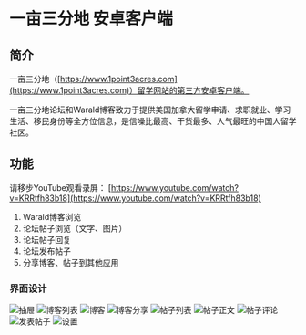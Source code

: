 # 一亩三分地 安卓客户端 

## 简介
一亩三分地（[https://www.1point3acres.com](https://www.1point3acres.com)）留学网站的第三方安卓客户端。

一亩三分地论坛和Warald博客致力于提供美国加拿大留学申请、求职就业、学习生活、移民身份等全方位信息，是信噪比最高、干货最多、人气最旺的中国人留学社区。

## 功能
请移步YouTube观看录屏：
[https://www.youtube.com/watch?v=KRRtfh83b18](https://www.youtube.com/watch?v=KRRtfh83b18)

1. Warald博客浏览
2. 论坛帖子浏览（文字、图片）
3. 论坛帖子回复
4. 论坛发布帖子
5. 分享博客、帖子到其他应用

### 界面设计
![抽屉](https://qzdveg.bn1302.livefilestore.com/y3mZp1ZG3Xs05a2fIuviBtPHO0SMktMe6_ZACHkhUHDlc00gTJ0tvRgmf4y18NRt4DmwmfimiAtmk7SZxIdF30rsPP_OlC9vkj4Bl-3LRReq7X7bxecJgDPb3xEMBMBQ6_lpqCqLI_u-fga4YxejNGyLtDC7xMcr4NkSZSL71uEGX0?width=1080&height=1920&cropmode=none)
![博客列表](https://5fjasg.bn1302.livefilestore.com/y3m-D9YbtJH0B9fZrZZ7UtpbBcucVztXfRE2kK78nBYQdlaKgPVWj4y3dpMq7n1VFxIbCmm1r-KuaaZz7hQS7Z-mFgLAp495T6zjn7GoxXdehur1j5R15cZsdgnXhfnuF8fhwXpOMnq2rqnYfJ0AUh2lS_0WrqJtppTmt_4XTswz8c?width=1080&height=1920&cropmode=none)
![博客](https://ppaotq.bn1302.livefilestore.com/y3mukepZc0Qh6g0sovrarDxLWx7L0lb9NLvdkv4iA0l8jJrKWRMJctBzgFNtmPGh2XRDWT07LrXKbeqaqMZV4arNioLIxxWEm7x9l6xlBy87oIAwXB-Zxe9_4YE-UJD7pmjJVg8KSfKjb-7HZ0yL_EM_6WUWP0cS4U1BK9RNbit7Ug?width=1080&height=1920&cropmode=none)
![博客分享](https://12s27w.bn1302.livefilestore.com/y3ms3ixi3T3fpflv5-QeHc5nvWQRmXlvOcDXO_O7ZgwSMpzJ8yBJL3b7s_wHvNPTNIV-sm7uCMZ7PVGB4ponFN_e-2wScGfVm3ohCE4qikQ_LSmtHDRe_Ens3eqZAcrNkl-IIA5c8ONiYwRcXRJ9pVUPU81_9xBbg2OeHxJPnUhUGM?width=1080&height=1920&cropmode=none)
![帖子列表](https://qmkt1w.bn1302.livefilestore.com/y3mxOBTHg7hAPyLbDaCr2_CHvoRj2ILL0U3WJ37lJiThdsFepRC_SKN3dafcUziMb6SfK7iJFiG5a4XbS8ShFH-uFhGiouW37gDleGGgsbhldBdZ2T57Jes0XsCBarolrF7yYCS9583HgZDtcdG-c7liMDssGghfRgfcSGwZuRoxcg?width=1080&height=1920&cropmode=none)
![帖子正文](https://ctlekg.bn1302.livefilestore.com/y3mCk2Z0lK7Ys-WhEBZ7DoFfDW5YE5YWBk6njSps0ejfrtUn7R6NzBHlQdPoSPrGEyTMcurGyTdYauqD8rbSQ3EkeMD4ONGGS1jSykUErSGMtpq1tp9iYMHIyRq0tjJq12gAJcXAlDTsJiUcaYDAn5zKnJYJS2JKZtrrHSQFwPkrV8?width=1080&height=1920&cropmode=none)
![帖子评论](https://du4gnq.bn1302.livefilestore.com/y3mMQCqDBllaJCfN5ZCOz2OcMw37vbLPFPxlESxBXXTf-XHiF8X77CJSgV5w6UvVVemgaXhikJYD3VPXzU7r7qBf7pWOYqGdASY39VaxBMhJdMONl0whueGZENIPHLP7Gl82sBwDDD7iV9TXIrMfbA3EawwbOyj72LnJnjRPUzAqck?width=1080&height=1920&cropmode=none)
![发表帖子](https://sn6zpw.bn1302.livefilestore.com/y3m_haEVQ_VfyMnWv6TRZNDBcg2rrAUNgePB-0ecRJCEve6sP8jIAou_aNeqJ6CPtmaEQZomFA0DnkCTRJ7RalY3m1tvIVJ67ck1ZUIdAmcvOQKzUXbYCYL0rVcX7z2Z0saye4_jGJzCufElfZR_7Wswuf6sqR8fX4mgKGdfpfE9Ak?width=1080&height=1920&cropmode=none)
![设置](https://oxtnqg.bn1302.livefilestore.com/y3mZO2Qmlo0NWXr8cU386BxXaEOjYE6utliPopnXiRNDCl_JMJSV1FW7iew0NaDJXvI2ptBgsSlSNQzv2zGmX2ZrMiXhkewYa5GrTEbHmFWmIC4gT7IinAG5ON3CTbQ5rRKd947Mhv4KSmm8IH79PGzeDykKhD_2eMIWTNJjCiez9g?width=1080&height=1920&cropmode=none)


